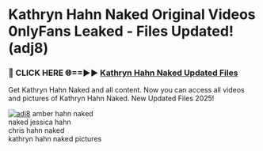 # Kathryn Hahn Naked Original Videos 0nlyFans Leaked - Files Updated! (adj8)

<h3>🔴 CLICK HERE 🌐==►► <a href="https://tinyurl.com/yckcrads" rel="nofollow">Kathryn Hahn Naked Updated Files</a></h3>

Get Kathryn Hahn Naked and all content. Now you can access all videos and pictures of Kathryn Hahn Naked. New Updated Files 2025!

[![adj8](https://i.imgur.com/hpKpOFt.gif)](https://tinyurl.com/yckcrads)
amber hahn naked<br>
naked jessica hahn<br>
chris hahn naked<br>
kathryn hahn naked pictures